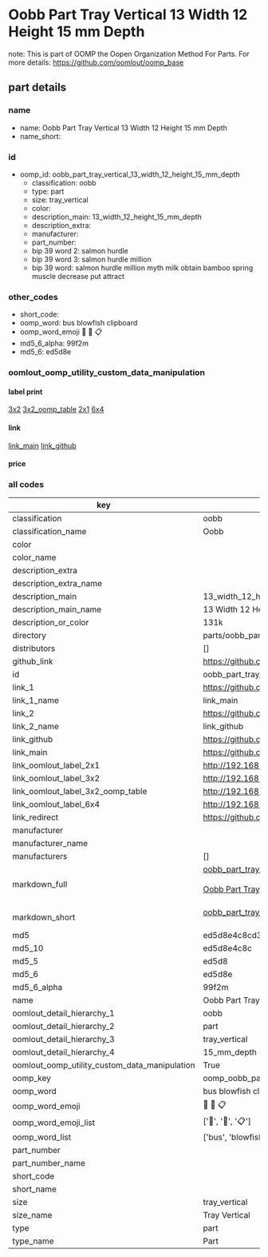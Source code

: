 # Oobb Part Tray Vertical 13 Width 12 Height 15 mm Depth  

note: This is part of OOMP the Oopen Organization Method For Parts. For more details: https://github.com/oomlout/oomp_base

##  part details
  







### name
* name: Oobb Part Tray Vertical 13 Width 12 Height 15 mm Depth
* name_short: 
### id
* oomp_id: oobb_part_tray_vertical_13_width_12_height_15_mm_depth
  * classification: oobb
  * type: part
  * size: tray_vertical
  * color: 
  * description_main: 13_width_12_height_15_mm_depth
  * description_extra: 
  * manufacturer: 
  * part_number: 
  * bip 39 word 2: salmon hurdle
  * bip 39 word 3: salmon hurdle million
  * bip 39 word: salmon hurdle million myth milk obtain bamboo spring muscle decrease put attract

### other_codes
* short_code: 
* oomp_word: bus blowfish clipboard
* oomp_word_emoji :bus: :blowfish: :clipboard:
* md5_6_alpha: 99f2m
* md5_6: ed5d8e






### oomlout_oomp_utility_custom_data_manipulation
#### label print
[3x2](http://192.168.1.245:1112/?label=oomp%2099f2m)
[3x2_oomp_table](http://192.168.1.108:1112/?label=oomp%2099f2m)
[2x1](http://192.168.1.242:1112/?label=oomp%2099f2m)
[6x4](http://192.168.1.55:1112/?label=oomp%2099f2m)    

#### link

[link_main](https://github.com/oomlout/oomlout_oomp_version_1_messy/tree/main/parts/oobb_part_tray_vertical_13_width_12_height_15_mm_depth) [link_github](https://github.com/oomlout/oomlout_oomp_version_1_messy/tree/main/parts/oobb_part_tray_vertical_13_width_12_height_15_mm_depth)                             

#### price







### all codes 
| key | value |  
| --- | --- |  
| classification | oobb |  
| classification_name | Oobb |  
| color |  |  
| color_name |  |  
| description_extra |  |  
| description_extra_name |  |  
| description_main | 13_width_12_height_15_mm_depth |  
| description_main_name | 13 Width 12 Height 15 mm Depth |  
| description_or_color | 131k |  
| directory | parts/oobb_part_tray_vertical_13_width_12_height_15_mm_depth |  
| distributors | [] |  
| github_link | https://github.com/oomlout/oomlout_oomp_part_src/tree/main/parts/oobb_part_tray_vertical_13_width_12_height_15_mm_depth |  
| id | oobb_part_tray_vertical_13_width_12_height_15_mm_depth |  
| link_1 | https://github.com/oomlout/oomlout_oomp_version_1_messy/tree/main/parts/oobb_part_tray_vertical_13_width_12_height_15_mm_depth |  
| link_1_name | link_main |  
| link_2 | https://github.com/oomlout/oomlout_oomp_version_1_messy/tree/main/parts/oobb_part_tray_vertical_13_width_12_height_15_mm_depth |  
| link_2_name | link_github |  
| link_github | https://github.com/oomlout/oomlout_oomp_version_1_messy/tree/main/parts/oobb_part_tray_vertical_13_width_12_height_15_mm_depth |  
| link_main | https://github.com/oomlout/oomlout_oomp_version_1_messy/tree/main/parts/oobb_part_tray_vertical_13_width_12_height_15_mm_depth |  
| link_oomlout_label_2x1 | http://192.168.1.242:1112/?label=oomp%2099f2m |  
| link_oomlout_label_3x2 | http://192.168.1.245:1112/?label=oomp%2099f2m |  
| link_oomlout_label_3x2_oomp_table | http://192.168.1.108:1112/?label=oomp%2099f2m |  
| link_oomlout_label_6x4 | http://192.168.1.55:1112/?label=oomp%2099f2m |  
| link_redirect | https://github.com/oomlout/oomlout_oomp_version_1_messy/tree/main/parts/oobb_part_tray_vertical_13_width_12_height_15_mm_depth |  
| manufacturer |  |  
| manufacturer_name |  |  
| manufacturers | [] |  
| markdown_full | [oobb_part_tray_vertical_13_width_12_height_15_mm_depth](none)<br>[](none)<br>[Oobb Part Tray Vertical 13 Width 12 Height 15 Mm Depth](none)<br><br> |  
| markdown_short | [oobb_part_tray_vertical_13_width_12_height_15_mm_depth](none)<br><br> |  
| md5 | ed5d8e4c8cd3224262464929195be5f3 |  
| md5_10 | ed5d8e4c8c |  
| md5_5 | ed5d8 |  
| md5_6 | ed5d8e |  
| md5_6_alpha | 99f2m |  
| name | Oobb Part Tray Vertical 13 Width 12 Height 15 mm Depth |  
| oomlout_detail_hierarchy_1 | oobb |  
| oomlout_detail_hierarchy_2 | part |  
| oomlout_detail_hierarchy_3 | tray_vertical |  
| oomlout_detail_hierarchy_4 | 15_mm_depth |  
| oomlout_oomp_utility_custom_data_manipulation | True |  
| oomp_key | oomp_oobb_part_tray_vertical_13_width_12_height_15_mm_depth |  
| oomp_word | bus blowfish clipboard |  
| oomp_word_emoji | :bus: :blowfish: :clipboard: |  
| oomp_word_emoji_list | [':bus:', ':blowfish:', ':clipboard:'] |  
| oomp_word_list | ['bus', 'blowfish', 'clipboard'] |  
| part_number |  |  
| part_number_name |  |  
| short_code |  |  
| short_name |  |  
| size | tray_vertical |  
| size_name | Tray Vertical |  
| type | part |  
| type_name | Part |  

